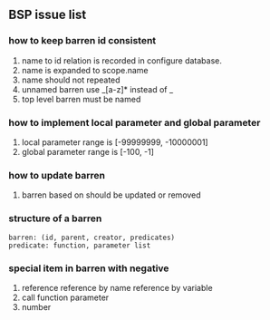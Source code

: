 ## BSP issue list

### how to keep barren id consistent

1. name to id relation is recorded in configure database.
2. name is expanded to scope.name
3. name should not repeated
4. unnamed barren use \_[a-z]\* instead of \_
5. top level barren must be named

### how to implement local parameter and global parameter

1. local parameter range is [-99999999, -10000001]
2. global parameter range is [-100, -1]

### how to update barren

1. barren based on should be updated or removed

### structure of a barren

```
barren: (id, parent, creator, predicates)
predicate: function, parameter list
```

### special item in barren with negative

1. reference
    reference by name
    reference by variable
2. call function parameter
3. number
